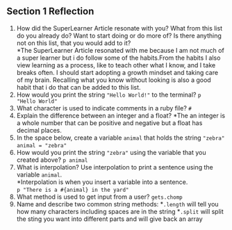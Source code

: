 ## Section 1 Reflection

1. How did the SuperLearner Article resonate with you? What from this list do you already do? Want to start doing or do more of? Is there anything not on this list, that you would add to it?  
  *The SuperLearner Article resonated with me because I am not much of a super learner but i do follow some of the habits.From the habits I also view learning as a process, like to teach other what I know, and I take breaks often. I should start adopting a growth mindset and taking care of my brain. Recalling what you know without looking is also a good habit that i do that can be added to this list.
1. How would you print the string `"Hello World!"` to the terminal?
 `p  "Hello World"`
1. What character is used to indicate comments in a ruby file?
`#`
1. Explain the difference between an integer and a float?
  *The an integer is a whole number that can be positive and negative but a float has decimal places.  
1. In the space below, create a variable `animal` that holds the string `"zebra"`
`animal = "zebra"`  
1. How would you print the string `"zebra"` using the variable that you created above?
`p animal`  
1. What is interpolation? Use interpolation to print a sentence using the variable `animal`.  
  *Interpolation is when you insert a variable into a sentence.  
`p "There is a #{animal} in the yard"`  
1. What method is used to get input from a user?
`gets.chomp`  
1. Name and describe two common string methods:
  *`.length` will tell you how many characters including spaces are in the string
  *`.split` will split the sting you want into different parts and will give back an array
